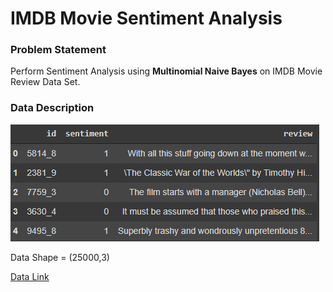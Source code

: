 # IMDB Movie Sentiment Analysis

### Problem Statement
Perform Sentiment Analysis using **Multinomial Naive Bayes** on IMDB Movie Review Data Set.

### Data Description
![trainData](https://github.com/ishandutta0098/IMDB_MovieSentiment/blob/main/Images/IMDB%20Data.png)

Data Shape = (25000,3)

[Data Link](https://www.kaggle.com/c/word2vec-nlp-tutorial/notebooks)

